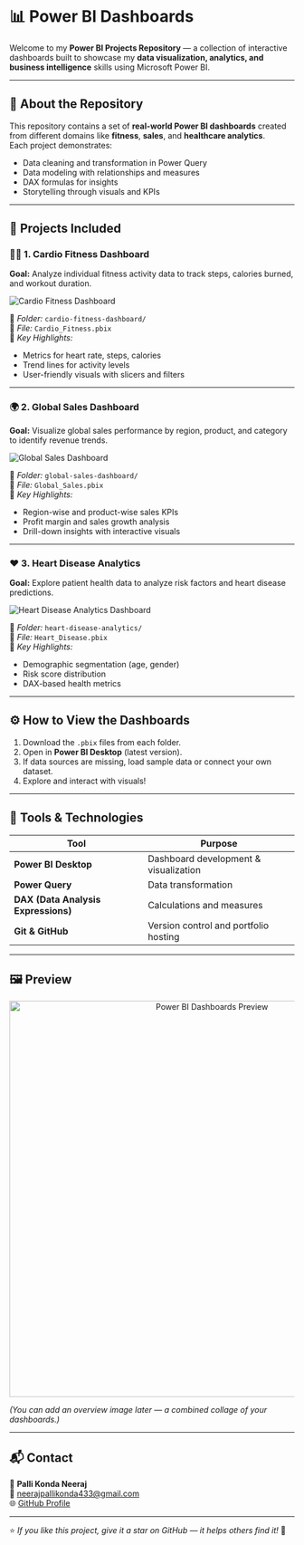 # 📊 Power BI Dashboards

Welcome to my **Power BI Projects Repository** — a collection of interactive dashboards built to showcase my **data visualization, analytics, and business intelligence** skills using Microsoft Power BI.

---

## 🧠 About the Repository

This repository contains a set of **real-world Power BI dashboards** created from different domains like **fitness**, **sales**, and **healthcare analytics**.  
Each project demonstrates:

- Data cleaning and transformation in Power Query
- Data modeling with relationships and measures
- DAX formulas for insights
- Storytelling through visuals and KPIs

---

## 📂 Projects Included

### 🏃‍♂️ 1. Cardio Fitness Dashboard

**Goal:** Analyze individual fitness activity data to track steps, calories burned, and workout duration.

![Cardio Fitness Dashboard](cardio-fitness-dashboard/dashboard_screenshot.png)

📁 _Folder:_ `cardio-fitness-dashboard/`  
📄 _File:_ `Cardio_Fitness.pbix`  
🧩 _Key Highlights:_

- Metrics for heart rate, steps, calories
- Trend lines for activity levels
- User-friendly visuals with slicers and filters

---

### 🌍 2. Global Sales Dashboard

**Goal:** Visualize global sales performance by region, product, and category to identify revenue trends.

![Global Sales Dashboard](global-sales-dashboard/dashboard_screenshot.png)

📁 _Folder:_ `global-sales-dashboard/`  
📄 _File:_ `Global_Sales.pbix`  
🧩 _Key Highlights:_

- Region-wise and product-wise sales KPIs
- Profit margin and sales growth analysis
- Drill-down insights with interactive visuals

---

### ❤️ 3. Heart Disease Analytics

**Goal:** Explore patient health data to analyze risk factors and heart disease predictions.

![Heart Disease Analytics Dashboard](heart-disease-analytics/dashboard_screenshot.png)

📁 _Folder:_ `heart-disease-analytics/`  
📄 _File:_ `Heart_Disease.pbix`  
🧩 _Key Highlights:_

- Demographic segmentation (age, gender)
- Risk score distribution
- DAX-based health metrics

---

## ⚙️ How to View the Dashboards

1. Download the `.pbix` files from each folder.
2. Open in **Power BI Desktop** (latest version).
3. If data sources are missing, load sample data or connect your own dataset.
4. Explore and interact with visuals!

---

## 🧰 Tools & Technologies

| Tool                                | Purpose                               |
| ----------------------------------- | ------------------------------------- |
| **Power BI Desktop**                | Dashboard development & visualization |
| **Power Query**                     | Data transformation                   |
| **DAX (Data Analysis Expressions)** | Calculations and measures             |
| **Git & GitHub**                    | Version control and portfolio hosting |

---

## 🖼️ Preview

<p align="center">
  <img src="assets/overview.png" alt="Power BI Dashboards Preview" width="700"/>
</p>

_(You can add an overview image later — a combined collage of your dashboards.)_

---

## 📬 Contact

👤 **Palli Konda Neeraj**  
📧 neerajpallikonda433@gmail.com  
🌐 [GitHub Profile](https://github.com/Neeraj20062002)

---

⭐ _If you like this project, give it a star on GitHub — it helps others find it!_ 🌟
